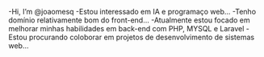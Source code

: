 -Hi, I’m @joaomesq
-Estou interessado em IA e programaço web...
-Tenho domínio relativamente bom do front-end...
-Atualmente estou focado em melhorar minhas habilidades em back-end com PHP, MYSQL e Laravel
-Estou procurando coloborar em projetos de desenvolvimento de sistemas web...
